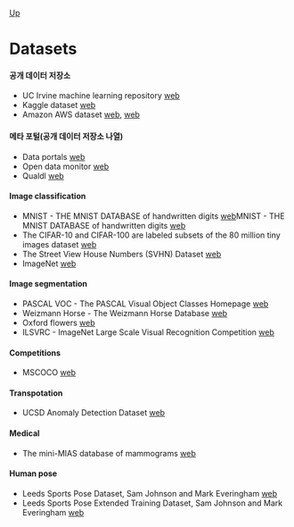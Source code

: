[Up](index.md)

# Datasets

####  공개 데이터 저장소

- UC Irvine machine learning repository [web](http://archive.ics.uci.edu/ml/)
- Kaggle dataset [web](http://www.kaggle.com/datasets)
- Amazon AWS dataset [web](http://aws.amazon.com/ko/datasets), [web](https://registry.opendata.aws/)

#### 메타 포털(공개 데이터 저장소 나열)

- Data portals [web](http://dataportals.org/)
- Open data monitor [web](https://opendatamonitor.eu)
- Qualdl [web](https://www.quandl.com/)

#### Image classification

- MNIST - THE MNIST DATABASE of handwritten digits [web](http://yann.lecun.com/exdb/mnist/)MNIST - THE MNIST DATABASE of handwritten digits [web](http://yann.lecun.com/exdb/mnist/)
- The CIFAR-10 and CIFAR-100 are labeled subsets of the 80 million tiny images dataset [web](https://www.cs.toronto.edu/~kriz/cifar.html)
- The Street View House Numbers (SVHN) Dataset [web](http://ufldl.stanford.edu/housenumbers/)
- ImageNet [web](www.image-net.org)

#### Image segmentation

- PASCAL VOC - The PASCAL Visual Object Classes Homepage [web](http://host.robots.ox.ac.uk/pascal/VOC/)
- Weizmann Horse - The Weizmann Horse Database [web](http://www.msri.org/people/members/eranb/)
- Oxford flowers [web](http://www.robots.ox.ac.uk/~vgg/data/flowers/)
- ILSVRC - ImageNet Large Scale Visual Recognition Competition [web](www.image-net.org/challenges/LSVRC/)

#### Competitions

- MSCOCO [web](http://cocodataset.org/#download)

#### Transpotation

- UCSD Anomaly Detection Dataset [web](http://www.svcl.ucsd.edu/projects/anomaly/dataset.htm)

#### Medical

- The mini-MIAS database of mammograms [web](http://peipa.essex.ac.uk/info/mias.html)

#### Human pose

- Leeds Sports Pose Dataset, Sam Johnson and Mark Everingham [web](http://sam.johnson.io/research/lsp.html)
- Leeds Sports Pose Extended Training Dataset, Sam Johnson and Mark Everingham [web](http://sam.johnson.io/research/lspet.html)
